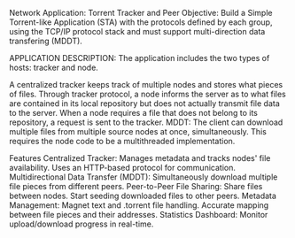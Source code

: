 Network Application: Torrent Tracker and Peer
Objective:
Build a Simple Torrent-like Application (STA) with the protocols defined by each group, using the TCP/IP protocol stack and must support multi-direction data transfering (MDDT).

APPLICATION DESCRIPTION:
The application includes the two types of hosts: tracker and node.

A centralized tracker keeps track of multiple nodes and stores what pieces of files.
Through tracker protocol, a node informs the server as to what files are contained in its local repository but does not actually transmit file data to the server.
When a node requires a file that does not belong to its repository, a request is sent to the tracker.
MDDT: The client can download multiple files from multiple source nodes at once, simultaneously.
This requires the node code to be a multithreaded implementation.

Features
Centralized Tracker:
Manages metadata and tracks nodes' file availability.
Uses an HTTP-based protocol for communication.
Multidirectional Data Transfer (MDDT):
Simultaneously download multiple file pieces from different peers.
Peer-to-Peer File Sharing:
Share files between nodes.
Start seeding downloaded files to other peers.
Metadata Management:
Magnet text and .torrent file handling.
Accurate mapping between file pieces and their addresses.
Statistics Dashboard:
Monitor upload/download progress in real-time.


